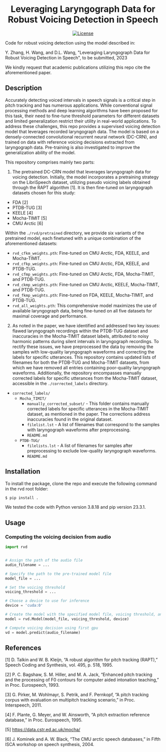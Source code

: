 <h1 align="center">Leveraging Laryngograph Data for Robust Voicing Detection in Speech</h1>
<div align="center">

[![License](https://img.shields.io/badge/License-MIT-blue.svg)](https://opensource.org/licenses/MIT)
<!-- [![Downloads](https://static.pepy.tech/badge/torchcrepe)](https://pepy.tech/project/torchcrepe) -->

</div>

Code for robust voicing detection using the model described in:

Y. Zhang, H. Wang, and D.L. Wang, "Leveraging Laryngograph Data for Robust Voicing Detection in Speech", to be submitted, 2023

We kindly request that academic publications utilizing this repo cite the aforementioned paper.

## Description

Accurately detecting voiced intervals in speech signals is a critical step in pitch tracking and has numerous applications. While conventional signal processing methods and deep learning algorithms have been proposed for this task, their need to fine-tune threshold parameters for different datasets and limited generalization restrict their utility in real-world applications. To address these challenges, this repo provides a supervised voicing detection model that leverages recorded laryngograph data. The model is based on a densely-connected convolutional recurrent neural network (DC-CRN), and trained on data with reference voicing decisions extracted from laryngograph data. Pre-training is also investigated to improve the generalization ability of the model. 

This repository comprises mainly two parts:

1. The pretrained DC-CRN model that leverages laryngograph data for voicing detection. Initially, the model incorporates a pretraining strategy on the LibriSpeech dataset, utilizing pseudo voicing labels obtained through the RAPT algorithm [1]. It is then fine-tuned on laryngograph datasets chosen for this study:

- FDA [2]
- PTDB-TUG [3]
- KEELE [4]
- Mocha-TIMIT [5]
- CMU Arctic [6]

Within the `./rvd/pretrained` directory, we provide six variants of the pretrained model, each finetuned with a unique combination of the aforementioned datasets:

- `rvd_cfkm_weights.pth`: Fine-tuned on CMU Arctic, FDA, KEELE, and Mocha-TIMIT.
- `rvd_cfkp_weights.pth`: Fine-tuned on CMU Arctic, FDA, KEELE, and PTDB-TUG.
- `rvd_cfmp_weights.pth`: Fine-tuned on CMU Arctic, FDA, Mocha-TIMIT, and PTDB-TUG.
- `rvd_ckmp_weights.pth`: Fine-tuned on CMU Arctic, KEELE, Mocha-TIMIT, and PTDB-TUG.
- `rvd_fkmp_weights.pth`: Fine-tuned on FDA, KEELE, Mocha-TIMIT, and PTDB-TUG.
- `rvd_all_weights.pth`: This comprehensive model maximizes the use of available laryngograph data, being fine-tuned on all five datasets for maximal coverage and performance.


   
<!-- The following results were obtained when evaluated on previously unseen test utterances.

<div align="center">
<table>
    <thead>
        <tr>
            <th> </th>
            <th><sub>PTDB</sub></th>
            <th><sub>Mocha TIMIT</sub></th>
            <th><sub>KEELE</sub></th>
            <th><sub>FDA</sub></th>
            <th><sub>CMU Arctic</sub></th>
        </tr>
    </thead>
    <tbody>
        <tr>
            <td><sub>RAPT [6]</sub></td>
            <td><sub>3.47%</sub></td>
            <td><sub>10.41%</sub></td>
            <td><sub>5.75%</sub></td>
            <td><sub>4.61%</sub></td>
            <td><sub>6.46%</sub></td>
        </tr>       
        <tr>
            <td><sub>DC-CRN</sub></td>
            <td><sub></sub></td>
            <td><sub></sub></td>
            <td><sub></sub></td>
            <td><sub></sub></td>
            <td><sub></sub></td>
        </tr>        
    </tbody>
</table>
</div> -->


2. As noted in the paper, we have identified and addressed two key issues: flawed laryngograph recordings within the PTDB-TUG dataset and inaccuracies in the Mocha-TIMIT dataset labels, attributed to noisy harmonic patterns during silent intervals in laryngograph recordings. To rectify these issues, we have preprocessed the data by removing the samples with low-quality laryngograph waveforms and correcting the labels for specific utterances. This repository contains updated lists of filenames for both the PTDB-TUG and Mocha-TIMIT datasets, from which we have removed all entries containing poor-quality laryngograph waveforms. Additionally, the repository encompasses manually corrected labels for specific utterances from the Mocha-TIMIT dataset, accessible in the `./corrected_labels` directory.

- `corrected_labels/`
  - `Mocha_TIMIT/`
    - `manually_corrected_subset/` - This folder contains manually corrected labels for specific utterances in the Mocha-TIMIT dataset, as mentioned in the paper. The corrections address inaccuracies found in the original dataset.
    - `filelist.lst` - A list of filenames that correspond to the samples with laryngograph waveforms after preprocessing.
    - `README.md` 
  - `PTDB-TUG/`
    - `filelists.lst` - A list of filenames for samples after preprocessing to exclude low-quality laryngograph waveforms.
    - `README.md` 


## Installation

To install the package, clone the repo and execute the following command in the rvd root folder:

```bash
$ pip install .
```

<!-- The package will be made available on PyPI. To install it, execute the following command within your Python environment:

```bash
$ pip install rvd
``` -->

We tested the code with Python version 3.8.18 and pip version 23.3.1.

## Usage

### Computing the voicing decision from audio

```python
import rvd


# Assign the path of the audio file
audio_filename = ...

# Specify the path to the pre-trained model file
model_file = ...

# Set the voicing threshold
voicing_threshold = ...

# Choose a device to use for inference
device = 'cuda:0'

# Create the model with the specified model file, voicing threshold, and device
model = rvd.Model(model_file, voicing_threshold, device)

# Compute voicing decision using first gpu
vd = model.predict(audio_filename)

```


## References

[1] D. Talkin and W. B. Kleijn, “A robust algorithm for pitch tracking (RAPT),” Speech Coding and Synthesis, vol. 495, p. 518, 1995.

[2] P. C. Bagshaw, S. M. Hiller, and M. A. Jack, “Enhanced pitch tracking and the processing of F0 contours for computer aided intonation teaching,” in Proc. Eurospeech, 1993.

[3] G. Pirker, M. Wohlmayr, S. Petrik, and F. Pernkopf, “A pitch tracking corpus with evaluation on multipitch tracking scenario,” in Proc. Interspeech, 2011.

[4] F. Plante, G. Meyer, and W. Ainsworth, “A pitch extraction reference database,” in Proc. Eurospeech, 1995.

[5] https://data.cstr.ed.ac.uk/mocha/

[6] J. Kominek and A. W. Black, “The CMU arctic speech databases,” in Fifth ISCA workshop on speech synthesis, 2004.



